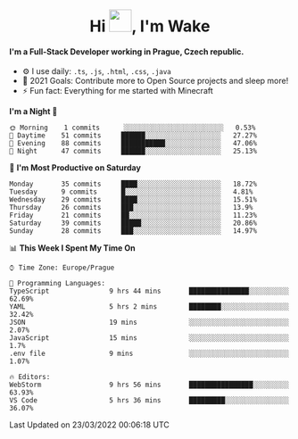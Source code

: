 <h1 align="center">Hi <img src="https://raw.githubusercontent.com/MrWakeCZ/MrWakeCZ/master/Hi.gif" width="40px" />, I'm Wake</h1>

#### I'm a Full-Stack Developer working in Prague, Czech republic.
- ⚙️ I use daily: `.ts`, `.js`, `.html`, `.css`, `.java`
- 🥅 2021 Goals: Contribute more to Open Source projects and sleep more!
- ⚡ Fun fact: Everything for me started with Minecraft

<!--START_SECTION:waka-->
**I'm a Night 🦉** 

```text
🌞 Morning    1 commits      ░░░░░░░░░░░░░░░░░░░░░░░░░   0.53% 
🌆 Daytime    51 commits     ██████░░░░░░░░░░░░░░░░░░░   27.27% 
🌃 Evening    88 commits     ███████████░░░░░░░░░░░░░░   47.06% 
🌙 Night      47 commits     ██████░░░░░░░░░░░░░░░░░░░   25.13%

```
📅 **I'm Most Productive on Saturday** 

```text
Monday       35 commits     ████░░░░░░░░░░░░░░░░░░░░░   18.72% 
Tuesday      9 commits      █░░░░░░░░░░░░░░░░░░░░░░░░   4.81% 
Wednesday    29 commits     ████░░░░░░░░░░░░░░░░░░░░░   15.51% 
Thursday     26 commits     ███░░░░░░░░░░░░░░░░░░░░░░   13.9% 
Friday       21 commits     ██░░░░░░░░░░░░░░░░░░░░░░░   11.23% 
Saturday     39 commits     █████░░░░░░░░░░░░░░░░░░░░   20.86% 
Sunday       28 commits     ███░░░░░░░░░░░░░░░░░░░░░░   14.97%

```


📊 **This Week I Spent My Time On** 

```text
⌚︎ Time Zone: Europe/Prague

💬 Programming Languages: 
TypeScript               9 hrs 44 mins       ███████████████░░░░░░░░░░   62.69% 
YAML                     5 hrs 2 mins        ████████░░░░░░░░░░░░░░░░░   32.42% 
JSON                     19 mins             ░░░░░░░░░░░░░░░░░░░░░░░░░   2.07% 
JavaScript               15 mins             ░░░░░░░░░░░░░░░░░░░░░░░░░   1.7% 
.env file                9 mins              ░░░░░░░░░░░░░░░░░░░░░░░░░   1.07%

🔥 Editors: 
WebStorm                 9 hrs 56 mins       ████████████████░░░░░░░░░   63.93% 
VS Code                  5 hrs 36 mins       █████████░░░░░░░░░░░░░░░░   36.07%

```


 Last Updated on 23/03/2022 00:06:18 UTC
<!--END_SECTION:waka-->

